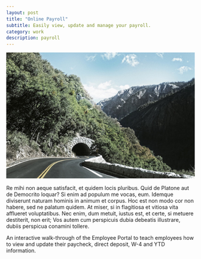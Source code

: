 ```yaml
---
layout: post
title: "Online Payroll"
subtitle: Easily view, update and manage your payroll.
category: work
description: payroll
---
```

<div class="pictures">
	<img src="/img/1.jpg">
</div>

<p>
	Re mihi non aeque satisfacit, et quidem locis pluribus. Quid de Platone aut de Democrito loquar? Si enim ad populum me vocas, eum. Idemque diviserunt naturam hominis in animum et corpus. Hoc est non modo cor non habere, sed ne palatum quidem. At miser, si in flagitiosa et vitiosa vita afflueret voluptatibus. Nec enim, dum metuit, iustus est, et certe, si metuere destiterit, non erit; Vos autem cum perspicuis dubia debeatis illustrare, dubiis perspicua conamini tollere.
</p>

An interactive walk-through of the Employee Portal to teach employees how to view and update their paycheck, direct deposit, W-4 and YTD information.